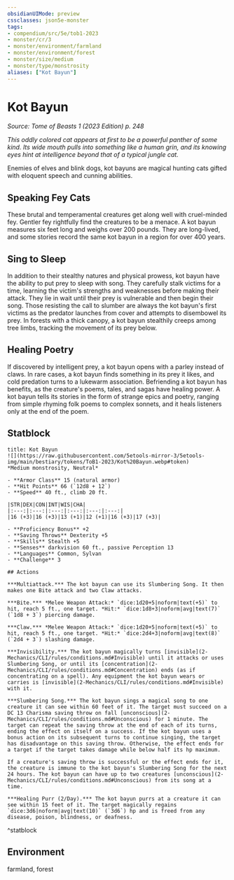 ```yaml
---
obsidianUIMode: preview
cssclasses: json5e-monster
tags:
- compendium/src/5e/tob1-2023
- monster/cr/3
- monster/environment/farmland
- monster/environment/forest
- monster/size/medium
- monster/type/monstrosity
aliases: ["Kot Bayun"]
---
```

# Kot Bayun
*Source: Tome of Beasts 1 (2023 Edition) p. 248*  

*This oddly colored cat appears at first to be a powerful panther of some kind. Its wide mouth pulls into something like a human grin, and its knowing eyes hint at intelligence beyond that of a typical jungle cat.*

Enemies of elves and blink dogs, kot bayuns are magical hunting cats gifted with eloquent speech and cunning abilities.

## Speaking Fey Cats

These brutal and temperamental creatures get along well with cruel-minded fey. Gentler fey rightfully find the creatures to be a menace. A kot bayun measures six feet long and weighs over 200 pounds. They are long-lived, and some stories record the same kot bayun in a region for over 400 years.

## Sing to Sleep

In addition to their stealthy natures and physical prowess, kot bayun have the ability to put prey to sleep with song. They carefully stalk victims for a time, learning the victim's strengths and weaknesses before making their attack. They lie in wait until their prey is vulnerable and then begin their song. Those resisting the call to slumber are always the kot bayun's first victims as the predator launches from cover and attempts to disembowel its prey. In forests with a thick canopy, a kot bayun stealthily creeps among tree limbs, tracking the movement of its prey below.

## Healing Poetry

If discovered by intelligent prey, a kot bayun opens with a parley instead of claws. In rare cases, a kot bayun finds something in its prey it likes, and cold predation turns to a lukewarm association. Befriending a kot bayun has benefits, as the creature's poems, tales, and sagas have healing power. A kot bayun tells its stories in the form of strange epics and poetry, ranging from simple rhyming folk poems to complex sonnets, and it heals listeners only at the end of the poem.

## Statblock

```ad-statblock
title: Kot Bayun
![](https://raw.githubusercontent.com/5etools-mirror-3/5etools-img/main/bestiary/tokens/ToB1-2023/Kot%20Bayun.webp#token)
*Medium monstrosity, Neutral*

- **Armor Class** 15 (natural armor)
- **Hit Points** 66 (`12d8 + 12`)
- **Speed** 40 ft., climb 20 ft.

|STR|DEX|CON|INT|WIS|CHA|
|:---:|:---:|:---:|:---:|:---:|:---:|
|16 (+3)|16 (+3)|13 (+1)|12 (+1)|16 (+3)|17 (+3)|

- **Proficiency Bonus** +2
- **Saving Throws** Dexterity +5
- **Skills** Stealth +5
- **Senses** darkvision 60 ft., passive Perception 13
- **Languages** Common, Sylvan
- **Challenge** 3

## Actions

***Multiattack.*** The kot bayun can use its Slumbering Song. It then makes one Bite attack and two Claw attacks.

***Bite.*** *Melee Weapon Attack:* `dice:1d20+5|noform|text(+5)` to hit, reach 5 ft., one target. *Hit:* `dice:1d8+3|noform|avg|text(7)` (`1d8 + 3`) piercing damage.

***Claw.*** *Melee Weapon Attack:* `dice:1d20+5|noform|text(+5)` to hit, reach 5 ft., one target. *Hit:* `dice:2d4+3|noform|avg|text(8)` (`2d4 + 3`) slashing damage.

***Invisibility.*** The kot bayun magically turns [invisible](2-Mechanics/CLI/rules/conditions.md#Invisible) until it attacks or uses Slumbering Song, or until its [concentration](2-Mechanics/CLI/rules/conditions.md#Concentration) ends (as if concentrating on a spell). Any equipment the kot bayun wears or carries is [invisible](2-Mechanics/CLI/rules/conditions.md#Invisible) with it.

***Slumbering Song.*** The kot bayun sings a magical song to one creature it can see within 60 feet of it. The target must succeed on a DC 13 Charisma saving throw on fall [unconscious](2-Mechanics/CLI/rules/conditions.md#Unconscious) for 1 minute. The target can repeat the saving throw at the end of each of its turns, ending the effect on itself on a success. If the kot bayun uses a bonus action on its subsequent turns to continue singing, the target has disadvantage on this saving throw. Otherwise, the effect ends for a target if the target takes damage while below half its hp maximum.

If a creature's saving throw is successful or the effect ends for it, the creature is immune to the kot bayun's Slumbering Song for the next 24 hours. The kot bayun can have up to two creatures [unconscious](2-Mechanics/CLI/rules/conditions.md#Unconscious) from its song at a time.

***Healing Purr (2/Day).*** The kot bayun purrs at a creature it can see within 15 feet of it. The target magically regains `dice:3d6|noform|avg|text(10)` (`3d6`) hp and is freed from any disease, poison, blindness, or deafness.
```
^statblock

## Environment

farmland, forest